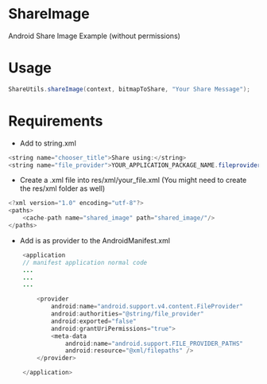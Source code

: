 # ShareImage
Android Share Image Example (without permissions)

# Usage
```java
ShareUtils.shareImage(context, bitmapToShare, "Your Share Message");
```

# Requirements
  
  - Add to string.xml
```java
<string name="chooser_title">Share using:</string>
<string name="file_provider">YOUR_APPLICATION_PACKAGE_NAME.fileprovider</string>
```
    
  - Create a .xml file into res/xml/your_file.xml (You might need to create the res/xml folder as well)
```java
<?xml version="1.0" encoding="utf-8"?>
<paths>
    <cache-path name="shared_image" path="shared_image/"/>
</paths>
```

  - Add is as provider to the AndroidManifest.xml
```java
    <application
    // manifest application normal code
    ...
    ...
    ...

        <provider
            android:name="android.support.v4.content.FileProvider"
            android:authorities="@string/file_provider"
            android:exported="false"
            android:grantUriPermissions="true">
            <meta-data
                android:name="android.support.FILE_PROVIDER_PATHS"
                android:resource="@xml/filepaths" />
        </provider>

    </application>
```
